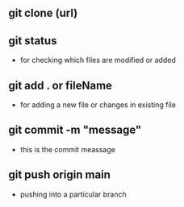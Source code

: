 
 
## git clone (url) 

## git status 
 - for checking which files are modified or added

## git add . or fileName
 - for adding a new file or changes in existing file

## git commit -m "message"
 - this is the commit meassage

## git push origin main
 - pushing into a particular branch